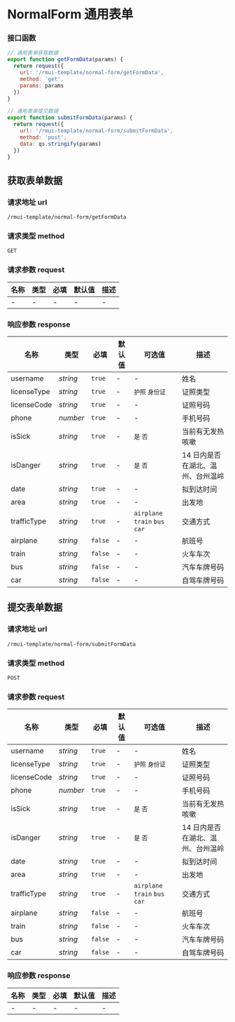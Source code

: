 # NormalForm 通用表单

### 接口函数

```js
// 通用表单获取数据
export function getFormData(params) {
  return request({
    url: '/rmui-template/normal-form/getFormData',
    method: 'get',
    params: params
  })
}

// 通用表单提交数据
export function submitFormData(params) {
  return request({
    url: '/rmui-template/normal-form/submitFormData',
    method: 'post',
    data: qs.stringify(params)
  })
}
```

## 获取表单数据

### 请求地址 url

    /rmui-template/normal-form/getFormData

### 请求类型 method

`GET`

### 请求参数 request

| 名称 | 类型 | 必填 | 默认值 | 描述 |
| ---- | ---- | ---- | ------ | ---- |
| -    | -    | -    | -      | -    |

### 响应参数 response

| 名称        | 类型     | 必填    | 默认值 | 可选值                         | 描述                              |
| ----------- | -------- | ------- | ------ | ------------------------------ | --------------------------------- |
| username    | _string_ | `true`  | -      | -                              | 姓名                              |
| licenseType | _string_ | `true`  | -      | `护照` `身份证`                | 证照类型                          |
| licenseCode | _string_ | `true`  | -      | -                              | 证照号码                          |
| phone       | _number_ | `true`  | -      | -                              | 手机号码                          |
| isSick      | _string_ | `true`  | -      | `是` `否`                      | 当前有无发热咳嗽                  |
| isDanger    | _string_ | `true`  | -      | `是` `否`                      | 14 日内是否在湖北、温州、台州温岭 |
| date        | _string_ | `true`  | -      | -                              | 拟到达时间                        |
| area        | _string_ | `true`  | -      | -                              | 出发地                            |
| trafficType | _string_ | `true`  | -      | `airplane` `train` `bus` `car` | 交通方式                          |
| airplane    | _string_ | `false` | -      | -                              | 航班号                            |
| train       | _string_ | `false` | -      | -                              | 火车车次                          |
| bus         | _string_ | `false` | -      | -                              | 汽车车牌号码                      |
| car         | _string_ | `false` | -      | -                              | 自驾车牌号码                      |

## 提交表单数据

### 请求地址 url

    /rmui-template/normal-form/submitFormData

### 请求类型 method

`POST`

### 请求参数 request

| 名称        | 类型     | 必填    | 默认值 | 可选值                         | 描述                              |
| ----------- | -------- | ------- | ------ | ------------------------------ | --------------------------------- |
| username    | _string_ | `true`  | -      | -                              | 姓名                              |
| licenseType | _string_ | `true`  | -      | `护照` `身份证`                | 证照类型                          |
| licenseCode | _string_ | `true`  | -      | -                              | 证照号码                          |
| phone       | _number_ | `true`  | -      | -                              | 手机号码                          |
| isSick      | _string_ | `true`  | -      | `是` `否`                      | 当前有无发热咳嗽                  |
| isDanger    | _string_ | `true`  | -      | `是` `否`                      | 14 日内是否在湖北、温州、台州温岭 |
| date        | _string_ | `true`  | -      | -                              | 拟到达时间                        |
| area        | _string_ | `true`  | -      | -                              | 出发地                            |
| trafficType | _string_ | `true`  | -      | `airplane` `train` `bus` `car` | 交通方式                          |
| airplane    | _string_ | `false` | -      | -                              | 航班号                            |
| train       | _string_ | `false` | -      | -                              | 火车车次                          |
| bus         | _string_ | `false` | -      | -                              | 汽车车牌号码                      |
| car         | _string_ | `false` | -      | -                              | 自驾车牌号码                      |

### 响应参数 response

| 名称 | 类型 | 必填 | 默认值 | 描述 |
| ---- | ---- | ---- | ------ | ---- |
| -    | -    | -    | -      | -    |
